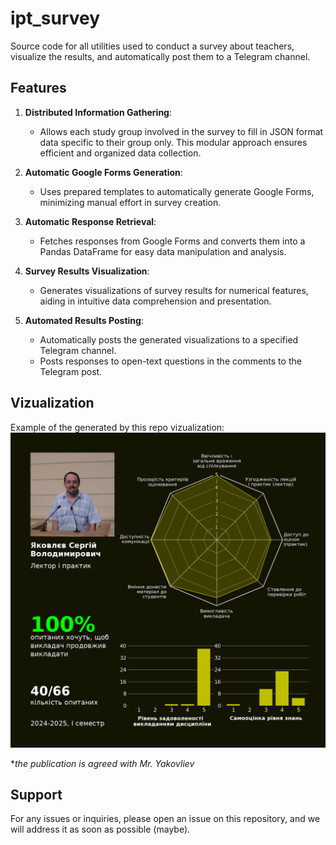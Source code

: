 # ipt_survey

Source code for all utilities used to conduct a survey about teachers, visualize the results, and automatically post them to a Telegram channel.

## Features

1. **Distributed Information Gathering**:
    - Allows each study group involved in the survey to fill in JSON format data specific to their group only. This modular approach ensures efficient and organized data collection.

2. **Automatic Google Forms Generation**:
    - Uses prepared templates to automatically generate Google Forms, minimizing manual effort in survey creation.

3. **Automatic Response Retrieval**:
    - Fetches responses from Google Forms and converts them into a Pandas DataFrame for easy data manipulation and analysis.

4. **Survey Results Visualization**:
    - Generates visualizations of survey results for numerical features, aiding in intuitive data comprehension and presentation.

5. **Automated Results Posting**:
    - Automatically posts the generated visualizations to a specified Telegram channel.
    - Posts responses to open-text questions in the comments to the Telegram post.

## Vizualization

Example of the generated by this repo vizualization:
![example](assets/Яковлєв%20Сергій%20Володимирович.png)

*_the publication is agreed with Mr. Yakovliev_

## Support

For any issues or inquiries, please open an issue on this repository, and we will address it as soon as possible (maybe).
